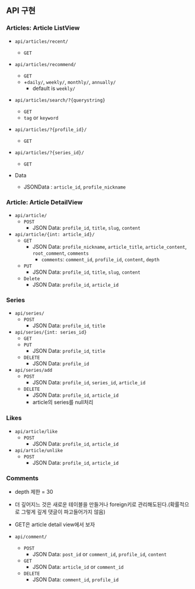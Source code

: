 ## API 구현

### Articles: Article ListView

- `api/articles/recent/`
  - `GET`
- `api/articles/recommend/`
  - `GET`
  - +`daily/`, `weekly/`, `monthly/`, `annually/`
    - default is `weekly/`
- `api/articles/search/?{querystring}`
  - `GET`
  - `tag` or `keyword`
- `api/articles/?{profile_id}/`
  - `GET`
- `api/articles/?{series_id}/`
  - `GET`

- Data
  - JSONData : `article_id`, `profile_nickname`

### Article: Article DetailView

- `api/article/`
  - `POST`
    - JSON Data: `profile_id`, `title`, `slug`, `content`
- `api/article/{int: article_id}/`
  - `GET`
    - JSON Data: `profile_nickname`, `article_title`, `article_content`, `root_comment`, `comments`
      - `comments`: `comment_id`, `profile_id`, `content`, `depth`
  - `PUT`
    - JSON Data: `profile_id`, `title`, `slug`, `content`
  - `Delete`
    - JSON Data: `profile_id`, `article_id`



### Series

- `api/series/`
  - `POST`
    - JSON Data: `profile_id`, `title`
- `api/series/{int: series_id}`
  - `GET`
  - `PUT`
    - JSON Data: `profile_id`, `title`
  - `DELETE`
    - JSON Data: `profile_id`
- `api/series/add`
  - `POST`
    - JSON Data: `profile_id`, `series_id`, `article_id`
  - `DELETE`
    - JSON Data: `profile_id`, `article_id`
    - article의 series를 null처리



### Likes

- `api/article/like`
  - `POST`
    - JSON Data: `profile_id`, `article_id`
- `api/article/unlike`
  - `POST`
    - JSON Data: `profile_id`, `article_id`



### Comments

- depth 제한 = 30
- 더 깊어지느 것은 새로운 테이블을 만들거나 foreign키로 관리해도된다.(확률적으로 그렇게 깊게 댓글이 파고들어가지 않음)
- GET은 article detail view에서 보자

- `api/comment/`
  - `POST`
    - JSON Data: `post_id` or `comment_id`, `profile_id`, `content`
  - `GET`
    - JSON Data: `article_id` or `comment_id`
  - `DELETE`
    - JSON Data: `comment_id`, `profile_id`

